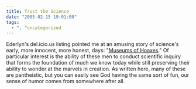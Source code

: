```yaml
---
title: Trust the Science
date: "2005-02-15 19:01:00"
tags:
  - ", "uncategorized
---
```

Ederlyn's del.icio.us listing pointed me at an amusing story
of science's early, more innocent, more honest, days: "<a href="http://www.museumofhoaxes.com/hoaxmuseums.html">Museums of
Hoaxes</a>."  Of particular interest is the ability of these men to
conduct scientific inquiry that forms the foundation of much we know
today while still preserving their ability to wonder at the marvels
in creation.  As written here, many of these are pantheistic, but
you can easily see God having the same sort of fun, our sense of
humor comes from somewhere after all.

